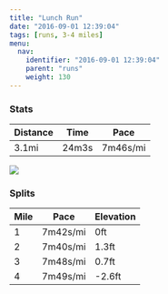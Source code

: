 ```yaml
---
title: "Lunch Run"
date: "2016-09-01 12:39:04"
tags: [runs, 3-4 miles]
menu:
  nav:
    identifier: "2016-09-01 12:39:04"
    parent: "runs"
    weight: 130
---
```


### Stats

| Distance | Time | Pace |
|----------|------|------|
|3.1mi|24m3s|7m46s/mi|

<img src='https://maps.googleapis.com/maps/api/staticmap?maptype=roadmap&path=enc:_{zdIt{uNdGf@nEzR~DxDp@kDbKu@`BaC|AmMcBy[^aJvP|SvCnL`L|JzFzNsFyL}MwMmC_LkOgRtAde@eBvLuBlDqJt@sAlCqD}CaEkRqGS&key=AIzaSyAfqMeaZ1CCJFGP5cWud__oZnT_Pybg-1M&size=800x800&markers=color:yellow|label:S|53.39072,-2.57483&markers=color:green|label:F|53.39076,-2.575070000000001'>

### Splits

| Mile | Pace | Elevation |
|------|------|-----------|
|1|7m42s/mi|0ft|
|2|7m40s/mi|1.3ft|
|3|7m48s/mi|0.7ft|
|4|7m49s/mi|-2.6ft|

